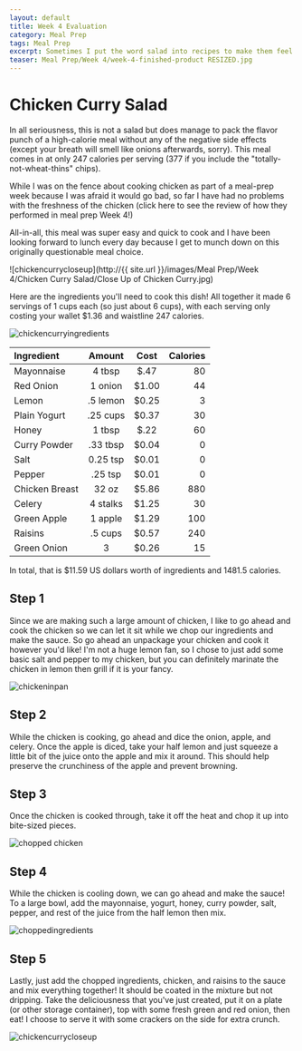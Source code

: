 ```yaml
---
layout: default
title: Week 4 Evaluation
category: Meal Prep
tags: Meal Prep
excerpt: Sometimes I put the word salad into recipes to make them feel healthier than they are...
teaser: Meal Prep/Week 4/week-4-finished-product RESIZED.jpg
---
```

# Chicken Curry Salad

In all seriousness, this is not a salad but does manage to pack the flavor punch of a high-calorie meal without any of the negative side effects (except your breath will smell like onions afterwards, sorry). This meal comes in at only 247 calories per serving (377 if you include the "totally-not-wheat-thins" chips). 

While I was on the fence about cooking chicken as part of a meal-prep week because I was afraid it would go bad, so far I have had no problems with the freshness of the chicken (click here to see the review of how they performed in meal prep Week 4!)

All-in-all, this meal was super easy and quick to cook and I have been looking forward to lunch every day because I get to munch down on this originally questionable meal choice. 

![chickencurrycloseup](http://{{ site.url }}/images/Meal Prep/Week 4/Chicken Curry Salad/Close Up of Chicken Curry.jpg)

Here are the ingredients you'll need to cook this dish! All together it made 6 servings of 1 cups each (so just about 6 cups), with each serving only costing your wallet $1.36 and waistline 247 calories. 

![chickencurryingredients](<img src="{{ site.url }}/images/Meal Prep/Week 4/Chicken Curry Salad/Chicken Curry Salad Ingredients.jpg"> "Total Ingredients")

**Ingredient** | **Amount** | **Cost** |   **Calories**
|:------------- |:-------------:| :-----:|   -----:|
Mayonnaise|	4 tbsp	| $.47 |	80
Red Onion |1 onion |$1.00| 44
Lemon|	.5 lemon	| $0.25 |	3
Plain Yogurt|	.25	cups	| $0.37 |	30
Honey	|1	tbsp|	 $.22 	| 60
Curry Powder|	.33	tbsp|	 $0.04 |	0
Salt|	0.25	tsp|	 $0.01 |	0
Pepper	| .25 tsp	| $0.01 |	0
Chicken Breast|	32 oz	| $5.86 |	880
Celery|	4	stalks |	 $1.25|	30
Green Apple|	1 apple	| $1.29 |	100
Raisins	| .5 cups	| $0.57 |	240
Green Onion|	3	|	 $0.26 |	15

In total, that is $11.59 US dollars worth of ingredients and 1481.5 calories.

<h2> Step 1 </h2>

Since we are making such a large amount of chicken, I like to go ahead and cook the chicken so we can let it sit while we chop our ingredients and make the sauce. So go ahead an unpackage your chicken and cook it however you'd like! I'm not a huge lemon fan, so I chose to just add some basic salt and pepper to my chicken, but you can definitely marinate the chicken in lemon then grill if it is your fancy. 

![chickeninpan](<img src="{{ site.url }}/images/Meal Prep/Week 4/Chicken Curry Salad/Chicken in Pan.jpg"> "Chicken Cooking in Pan")

<h2> Step 2 </h2>

While the chicken is cooking, go ahead and dice the onion, apple, and celery. Once the apple is diced, take your half lemon and just squeeze a little bit of the juice onto the apple and mix it around. This should help preserve the crunchiness of the apple and prevent browning. 

<h2> Step 3 </h2>

Once the chicken is cooked through, take it off the heat and chop it up into bite-sized pieces. 

![chopped chicken](<img src="{{ site.url }}/images/Meal Prep/Week 4/Chicken Curry Salad/Chopped Chicken.jpg"> "chopped chicken")

<h2> Step 4 </h2>

While the chicken is cooling down, we can go ahead and make the sauce! To a large bowl, add the mayonnaise, yogurt, honey, curry powder, salt, pepper, and rest of the juice from the half lemon then mix. 

![choppedingredients](<img src="{{ site.url }}/images/Meal Prep/Week 4/Chicken Curry Salad/Chopped Ingredients and Sauce.jpg"> "Chopped Ingredients")

<h2> Step 5 </h2>
Lastly, just add the chopped ingredients, chicken, and raisins to the sauce and mix everything together! It should be coated in the mixture but not dripping. Take the deliciousness that you've just created, put it on a plate (or other storage container), top with some fresh green and red onion, then eat! I choose to serve it with some crackers on the side for extra crunch. 

![chickencurrycloseup](<img src="{{ site.url }}/images/Meal Prep/Week 4/Chicken Curry Salad/Close Up of Chicken Curry.jpg"> "Close Up of Chicken Curry")
